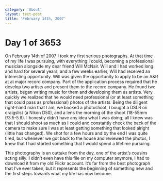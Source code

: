 ```yaml
---
category: 'About'
layout: text-post
title: 'February 14th, 2007'
---
```

# Day 1 of 3653
On February 14th of 2007 I took my first serious photographs. At that time of my life I was pursuing, with everything I could, becoming a professional musician alongside my dear friend Will McNair. Will and I had worked long and hard for several years, and a few weeks earlier, Will had received an interesting opportunity. Will was given the opportunity to apply to be an A&R at at major record company. Part of the application process required that he develop two artists and present them to the record company. He found two artists, began writing music for them and developing them as artists. Very quickly we realized that he would need professional (or at least something that could pass as professional) photos of the artists. Being the diligent right-hand man that I am, we booked a photoshoot, I bought a DSLR on craigslist (a Nikon D50), and a lens the morning of the shoot (18-55mm f/3.5-5.6). I honestly didn’t have any idea what I was doing; all I knew was that I should shoot as much as I could and constantly check the back of the camera to make sure I was at least getting something that looked alright (little has changed). We shot for a few hours and by the end I was quite tired, but whenever we got back to the house and reviewed the photos, I knew that I had started something that I would spend a lifetime pursuing.

This photography is an outtake from the day, one of the artist’s cousins acting silly. I didn’t even have this file on my computer anymore, I had to download it from my old Flickr account. It’s far from the best photograph that I’ve ever taken, but it represents the beginning of something new and the first steps towards what my life has now become.